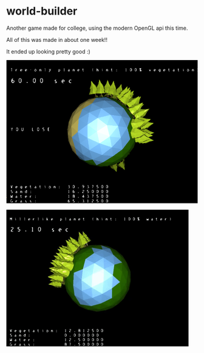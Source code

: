 # world-builder

Another game made for college, using the modern OpenGL api this time.

All of this was made in about one week!!

It ended up looking pretty good :) 

![alt tag](https://github.com/fjunqueira/world-builder/blob/master/sample.png)

![alt tag](https://github.com/fjunqueira/world-builder/blob/master/sample.gif)
